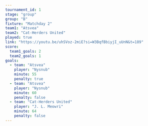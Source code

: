 ```yaml
---
tournament_id: 1
stage: "group"
group: "B"
fixture: "Matchday 2"
team1: "Atsvea"
team2: "Cat-Herders United"
played: true
link: "https://youtu.be/uhSVoz-2miE?si=W3BqfBbiyjI_uUnN&t=189"
score:
  team1_goals: 2
  team2_goals: 1
goals:
  - team: "Atsvea"
    player: "Nysnub"
    minute: 55
    penalty: true
  - team: "Atsvea"
    player: "Nysnub"
    minute: 60
    penalty: false
  - team: "Cat-Herders United"
    player: "J. L. Meowri"
    minute: 64
    penalty: false
---
```

